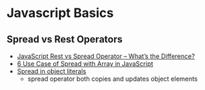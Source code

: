 # Javascript Basics

## Spread vs Rest Operators

- [JavaScript Rest vs Spread Operator – What’s the Difference?](https://www.freecodecamp.org/news/javascript-rest-vs-spread-operators/)
- [6 Use Case of Spread with Array in JavaScript](https://www.samanthaming.com/tidbits/92-6-use-cases-of-spread-with-array/)
- [Spread in object literals](https://developer.mozilla.org/en-US/docs/Web/JavaScript/Reference/Operators/Spread_syntax#spread_in_object_literals)
  - spread operator both copies and updates object elements
